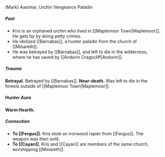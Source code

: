 (Mark)
Aasimar, Urchin
Vengeance Paladin

##### Past
- Kris is an orphaned urchin who lived in [[Maplemoor Town|Maplemoor]]. He gets by by doing petty crimes.
- He idolized [[Barnabas]], a hunter paladin from the church of [[Minareth]].
- He was betrayed by [[Barnabas]], and left to die in the wilderness, where he has saved by [[Andurin Cragscliff|Andurin]].
##### Trauma
**Betrayal.** Betrayed by [[Barnabas]].
**Near-death.** Was left to die in the forests outside of [[Maplemoor Town|Maplemoor]].
##### Hunter Aura
**Warm Hearth.**
##### Connection
- **To [[Fergus]].** Kris stole an ironwood rapier from [[Fergus]]. The weapon was then sold.
- **To [[Cayan]].** Kris and [[Cayan]] are members of the same church, worshipping [[Minareth]].